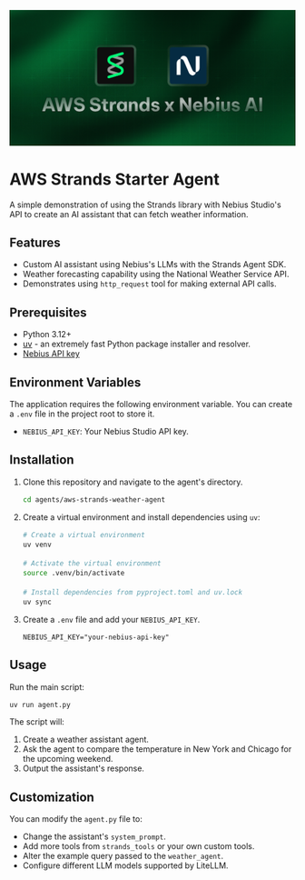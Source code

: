![AWS Strands](./banner.png)

# AWS Strands Starter Agent

A simple demonstration of using the Strands library with Nebius Studio's API to create an AI assistant that can fetch weather information.

## Features

- Custom AI assistant using Nebius's LLMs with the Strands Agent SDK.
- Weather forecasting capability using the National Weather Service API.
- Demonstrates using `http_request` tool for making external API calls.

## Prerequisites

- Python 3.12+
- [uv](https://github.com/astral-sh/uv) - an extremely fast Python package installer and resolver.
- [Nebius API key](https://dub.sh/nebius)

## Environment Variables

The application requires the following environment variable. You can create a `.env` file in the project root to store it.

- `NEBIUS_API_KEY`: Your Nebius Studio API key.

## Installation

1.  Clone this repository and navigate to the agent's directory.

    ```bash
    cd agents/aws-strands-weather-agent
    ```
2.  Create a virtual environment and install dependencies using `uv`:

    ```bash
    # Create a virtual environment
    uv venv

    # Activate the virtual environment
    source .venv/bin/activate

    # Install dependencies from pyproject.toml and uv.lock
    uv sync
    ```

3.  Create a `.env` file and add your `NEBIUS_API_KEY`.

    ```
    NEBIUS_API_KEY="your-nebius-api-key"
    ```

## Usage

Run the main script:

```bash
uv run agent.py
```

The script will:

1.  Create a weather assistant agent.
2.  Ask the agent to compare the temperature in New York and Chicago for the upcoming weekend.
3.  Output the assistant's response.

## Customization

You can modify the `agent.py` file to:

- Change the assistant's `system_prompt`.
- Add more tools from `strands_tools` or your own custom tools.
- Alter the example query passed to the `weather_agent`.
- Configure different LLM models supported by LiteLLM.
